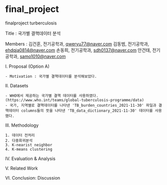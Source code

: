 # final_project
finalproject turberculosis

Title : 국가별 결핵데이터 분석

Members : 김건훈, 전기공학과, qweryu77@naver.com
          김동범, 전기공학과, ehdqja0814@naver.com
          손동희, 전기공학과, sdh0137@naver.com
          안건태, 전기공학과, samo1010@naver.com
          
          
I. Proposal (Option A)

    - Motivation : 국가별 결핵데이터를 분석해보았다.
    
II. Datasets
    
    - WHO에서 제공하는 국가별 결핵 데이터를 사용하였다. (https://www.who.int/teams/global-tuberculosis-programme/data)
    - 국가, 지역별로 결핵데이터를 나타낸 'TB_burden_countries_2021-11-30' 파일과 결핵데이터 columns들의 뜻을 나타낸 'TB_data_dictionary_2021-11-30' 데이터를 사용했다.
    
III. Methodology
    
    1. 데이터 전처리
    2. 다중회귀분석
    3. K-nearist neighbor
    4. K-means clustering
    
IV. Evaluation & Analysis

V. Related Work

VI. Conclusion: Discussion
